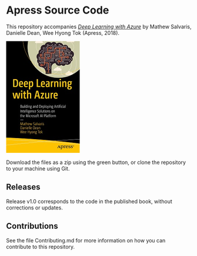 # Apress Source Code

This repository accompanies [*Deep Learning with Azure*](https://www.apress.com/9781484236789) by Mathew Salvaris, Danielle Dean, Wee Hyong Tok (Apress, 2018).

[comment]: #cover
![Cover image](9781484236789.jpg)

Download the files as a zip using the green button, or clone the repository to your machine using Git.

## Releases

Release v1.0 corresponds to the code in the published book, without corrections or updates.

## Contributions

See the file Contributing.md for more information on how you can contribute to this repository.
